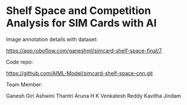 # Shelf Space and Competition Analysis for SIM Cards with AI

Image annotation details with dataset:

https://app.roboflow.com/ganeshml/simcard-shelf-space-final/7

Code repo:

https://github.com/AIML-Model/simcard-shelf-space-cnn.git


Team Member:

Ganesh Giri
Ashwini Thantri
Aruna H K
Venkatesh Reddy
Kavitha Jindam


